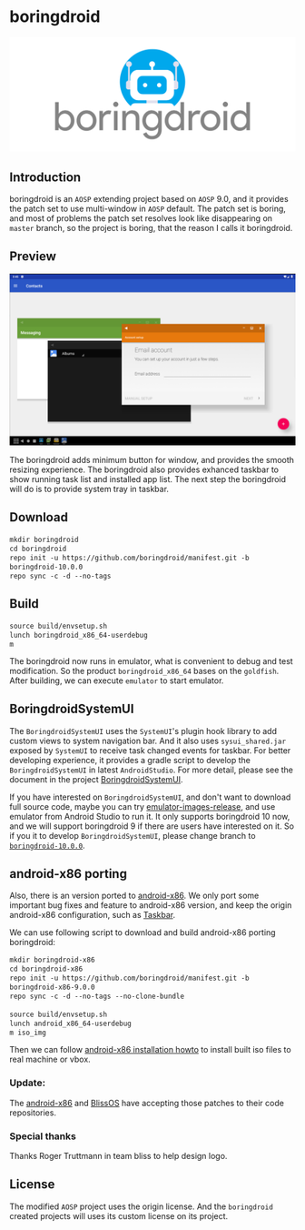 # boringdroid

![boringdroid logo](./images/logo.png)

## Introduction

boringdroid is an `AOSP` extending project based on `AOSP` 9.0, and it provides the patch set to use multi-window in `AOSP` default. The patch set is boring, and most of problems the patch set resolves look like disappearing on `master` branch, so the project is boring, that the reason I calls it boringdroid.

## Preview

![screenshot with multi-window](./images/screenshot-multi-window.png)

The boringdroid adds minimum button for window, and provides the smooth resizing experience. The boringdroid also provides exhanced taskbar to show running task list and installed app list. The next step the boringdroid will do is to provide system tray in taskbar.

## Download

```shell
mkdir boringdroid
cd boringdroid
repo init -u https://github.com/boringdroid/manifest.git -b boringdroid-10.0.0
repo sync -c -d --no-tags
```
## Build

```shell
source build/envsetup.sh
lunch boringdroid_x86_64-userdebug
m
```

The boringdroid now runs in emulator, what is convenient to debug and test modification. So the product `boringdroid_x86_64` bases on the `goldfish`. After building, we can execute `emulator` to start emulator.

## BoringdroidSystemUI

The `BoringdroidSystemUI` uses the `SystemUI`'s plugin hook library to add custom views to system navigation bar. And it also uses `sysui_shared.jar` exposed by `SystemUI` to receive task changed events for taskbar. For better developing experience, it provides a gradle script to develop the `BoringdroidSystemUI` in latest `AndroidStudio`. For more detail, please see the document in the project [BoringdroidSystemUI](https://github.com/boringdroid/vendor_packages_apps_BoringdroidSystemUI).

If you have interested on `BoringdroidSystemUI`, and don't want to download full source code, maybe you can try [emulator-images-release](https://github.com/boringdroid/emulator-images-release), and use emulator from Android Studio to run it. It only supports boringdroid 10 now, and we will support boringdroid 9 if there are users have interested on it. So if you it to develop `BoringdroidSystemUI`, please change branch to [`boringdroid-10.0.0`](https://github.com/boringdroid/vendor_packages_apps_BoringdroidSystemUI/tree/boringdroid-10.0.0).

## android-x86 porting

Also, there is an version ported to [android-x86](https://www.android-x86.org/). We only port some important bug fixes and feature to android-x86 version, and keep the origin android-x86 configuration, such as [Taskbar](https://github.com/farmerbb/Taskbar).

We can use following script to download and build android-x86 porting boringdroid:

```shell
mkdir boringdroid-x86
cd boringdroid-x86
repo init -u https://github.com/boringdroid/manifest.git -b boringdroid-x86-9.0.0
repo sync -c -d --no-tags --no-clone-bundle

source build/envsetup.sh
lunch android_x86_64-userdebug
m iso_img
```

Then we can follow [android-x86 installation howto](https://www.android-x86.org/installhowto.html) to install built iso files to real machine or vbox.

### Update:

The [android-x86](https://www.android-x86.org/) and [BlissOS](https://www.blissos.org/) have accepting those patches to their code repositories.

### Special thanks

Thanks Roger Truttmann in team bliss to help design logo.

## License

The modified `AOSP` project uses the origin license. And the `boringdroid` created projects will uses its custom license on its project.
